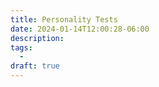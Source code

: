 ```yaml
---
title: Personality Tests
date: 2024-01-14T12:00:28-06:00
description:
tags:
  - 
draft: true
---
```


